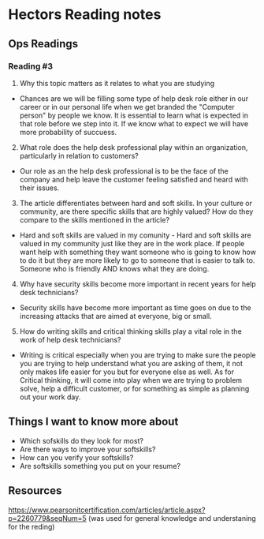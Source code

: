 # Hectors Reading notes

## Ops Readings

### Reading #3

1. Why this topic matters as it relates to what you are studying

- Chances are we will be filling some type of help desk role either in our career or in our personal life when we get branded the "Computer person" by people we know. It is essential to learn what is expected in that role  before we step into it. If we know what to expect we will have more probability of succuess.

2. What role does the help desk professional play within an organization, particularly in relation to customers?

- Our role as an the help desk professional is to be the face of the company and help leave the customer feeling satisfied and heard with their issues. 

3. The article differentiates between hard and soft skills. In your culture or community, are there specific skills that are highly valued? How do they compare to the skills mentioned in the article?

- Hard and soft skills are valued in my comunity - Hard and soft skills are valued in my community just like they are in the work place. If people want help with something they want someone who is going to know how to do it but they are more likely to go to someone that is easier to talk to. Someone who is friendly AND knows what they are doing.

4. Why have security skills become more important in recent years for help desk technicians?

-  Security skills have become more important as time goes on due to the increasing attacks that are aimed at everyone, big or small.

5. How do writing skills and critical thinking skills play a vital role in the work of help desk technicians?

-  Writing is critical especially when you are trying to make sure the people you are trying to help understand what you are asking of them, it not only makes life easier for you but for everyone else as well. As for Critical thinking, it will come into play when we are trying to problem solve, help a difficult customer, or for something as simple as planning out your work day.

## Things I want to know more about

- Which sofskills do they look for most?
- Are there ways to improve your softskills?
- How can you verify your softskills?
- Are softskills something you put on your resume?

## Resources
https://www.pearsonitcertification.com/articles/article.aspx?p=2260779&seqNum=5 
(was used for general knowledge and understaning for the reding) 
